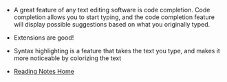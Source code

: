 - A great feature of any text editing software is code completion. Code completion allows you to start typing, and the code completion feature will display possible suggestions based on what you originally typed.

- Extensions are good!

- Syntax highlighting is a feature that takes the text you type, and makes it more noticeable by colorizing the text

- [Reading Notes Home](https://vektur.github.io/reading-notes/)